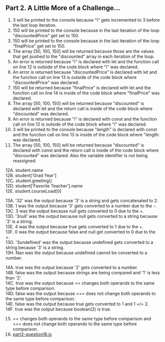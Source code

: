 ## Part 2. A Little More of a Challenge... ##

1. 3 will be printed to the console because "i" gets incremented to 3 before the last loop iteration.
2. 150 will be printed to the console because in the last iteration of the loop "discountedPrice" get set to 150.
3. 150 will be printed to the console because in the last iteration of the loop "finalPrice" get set to 150.
4. The array [50, 100, 150] will be returned because those are the values that get pushed to the "discounted" array in each iteration of the loop.
5. An error is returned because "i" is declared with let and the function call on line 12 is outside of the code block where "i" was declared.
6. An error is returned because "discountedPrice" is declared with let and the function call on line 13 is outside of the code block where "discountedPrice" was declared.
7. 150 will be returned because "finalPrice" is declared with let and the function call on line 14 is inside of the code block where "finalPrice" was declared.
8. The array [50, 100, 150] will be returned because "discounted" is declared with let and the return call is inside of the code block where "discounted" was declared.
9. An error is returned because "i" is declared with const and the function call on line 12 is outside of the code block where "i" was declared.
10. 3 will be printed to the console because "length" is declared with const and the function call on line 13 is inside of the code block where "length: was declared.
11. The array [50, 100, 150] will be returned because "discounted" is declared with const and the return call is inside of the code block where "discounted" was declared. Also the variable identifier is not being reassigned.

12A. student.name  
12B. student['Grad Year']  
12C. student.greeting()  
12D. student['Favorite Teacher'].name  
12E. student.courseLoad[0]  

13A. '32' was the output because '3' is a string and gets concatenated to 2.  
13B. 1 was the output because '3' gets converted to a number due to the -.  
13C. 3 was the output because null gets converted to 0 due to the +.  
13D. '3null' was the output because null gets converted to a string because '3' is a string.  
13E. 4 was the output because true gets converted to 1 due to the +.  
13F. 0 was the output because false and null get converted to 0 due to the +.  
13G. '3undefined' was the output because undefined gets converted to a string because '3' is a string.  
13H. Nan was the output because undefined cannot be converted to a number.  

14A. true was the output because '2' gets converted to a number.  
14B. false was the output because strings are being compared and '1' is less than '2'.  
14C. true was the output because == changes both operands to the same type before comparison.  
14D. false was the output because === does not change both operands to the same type before comparison.  
14E. false was the output because true gets converted to 1 and 1 =/= 2.  
14F. true was the output because boolean(2) is true.  

15. == changes both operands to the same type before comparison and === does not change both operands to the same type before comparison.
16. [part2-question16.js](part2-question16.js)
